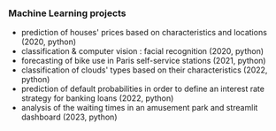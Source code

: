 ### Machine Learning projects  
- prediction of houses' prices based on characteristics and locations (2020, python)
- classification & computer vision : facial recognition (2020, python)
- forecasting of bike use in Paris self-service stations (2021, python)
- classification of clouds' types based on their characteristics (2022, python)  
- prediction of default probabilities in order to define an interest rate strategy for banking loans (2022, python)
- analysis of the waiting times in an amusement park and streamlit dashboard (2023, python)   

